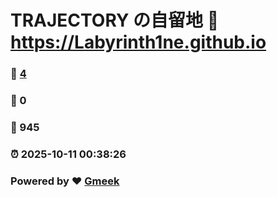 # TRAJECTORY の自留地 :link: https://Labyrinth1ne.github.io 
### :page_facing_up: [4](https://Labyrinth1ne.github.io/tag.html) 
### :speech_balloon: 0 
### :hibiscus: 945 
### :alarm_clock: 2025-10-11 00:38:26 
### Powered by :heart: [Gmeek](https://github.com/Meekdai/Gmeek)

